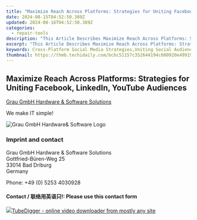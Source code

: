 ```yaml
---
title: "Maximize Reach Across Platforms: Strategies for Uniting Facebook, LinkedIn, YouTube Audiences"
date: 2024-08-15T04:52:50.389Z
updated: 2024-08-16T04:52:50.389Z
categories:
  - repair-tools
description: "This Article Describes Maximize Reach Across Platforms: Strategies for Uniting Facebook, LinkedIn, YouTube Audiences"
excerpt: "This Article Describes Maximize Reach Across Platforms: Strategies for Uniting Facebook, LinkedIn, YouTube Audiences"
keywords: Cross-Platform Social Media Strategies,Uniting Social Audiences on Multiple Platforms,Engage and Expand Audience Across Facebook LinkedIn YouTube,Multi-Platform Social Media Management Tips,Integrated Content Strategies for Facebook LinkedIn YouTube,Social Media Audience Unification Techniques,Boosting Brand Presence Across Key Social Platforms
thumbnail: https://thmb.techidaily.com/bcbc51157c352644194c600920e499191baf99c44df36ba0afe44f838e8a5666.jpg
---
```


## Maximize Reach Across Platforms: Strategies for Uniting Facebook, LinkedIn, YouTube Audiences

[Grau GmbH Hardware & Software Solutions](https://main.grauonline.de/)

We make IT simple!

![Grau GmbH Hardware& Software Logo](https://main.grauonline.de/wp-content/uploads/2021/05/output-onlinepngtools.png)

### Imprint and contact

 Grau GmbH Hardware & Software Solutions  
 Gottfried-Büren-Weg 25  
 33014 Bad Driburg  
 Germany

Phone: +49 (0) 5253 4030928

#### Contact / 联络用英语只!: Please use this contact form

<ins class="adsbygoogle"
     style="display:block"
     data-ad-format="autorelaxed"
     data-ad-client="ca-pub-7571918770474297"
     data-ad-slot="1223367746"></ins>



<ins class="adsbygoogle"
     style="display:block"
     data-ad-client="ca-pub-7571918770474297"
     data-ad-slot="8358498916"
     data-ad-format="auto"
     data-full-width-responsive="true"></ins>





<!-- affiliate ads begin -->
<a href="https://secure.2checkout.com/order/checkout.php?PRODS=4572700&QTY=1&AFFILIATE=108875&CART=1"><img src="	https://www.tubedigger.com/wp-content/uploads/2020/08/tubedigger-software-new.png" border="0">TubeDigger - online video downloader from mostly any site</a>
<!-- affiliate ads end -->